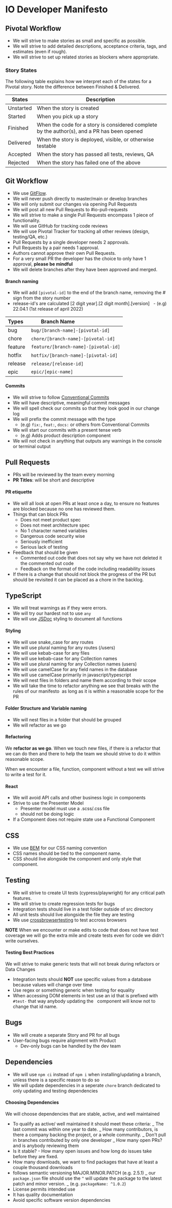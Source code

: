 # IO Developer Manifesto

## Pivotal Workflow

- We will strive to make stories as small and specific as possible.
- We will strive to add detailed descriptions, acceptance criteria, tags, and estimates (even if rough).
- We will strive to set up related stories as blockers where appropriate.

### Story States
The following table explains how we interpret each of the states for a Pivotal story. Note the difference between Finished & Delivered.

| States    | Description                                                                                 |
|-----------|---------------------------------------------------------------------------------------------|
| Unstarted | When the story is created                                                                   |
| Started   | When you pick up a story                                                                    |
| Finished  | When the code for a story is considered complete by the author(s), and a PR has been opened |
| Delivered | When the story is deployed, visible, or otherwise testable                                  |
| Accepted  | When the story has passed all tests, reviews, QA                                            |
| Rejected  | When the story has failed one of the above                                                  |

## Git Workflow

- We use [GitFlow](https://nvie.com/posts/a-successful-git-branching-model/).
- We will never push directly to master/main or develop branches
- We will only submit our changes via opening Pull Requests
- We will post all new Pull Requests to #io-pull-requests
- We will strive to make a single Pull Requests encompass 1 piece of functionality.
- We will use GitHub for tracking code reviews
- We will use Pivotal Tracker for tracking all other reviews (design, testing/QA, etc.)
- Pull Requests by a single developer needs 2 approvals.
- Pull Requests by a pair needs 1 approval.
- Authors cannot approve their own Pull Requests.
- For a very small PR the developer has the choice to only have 1 approval, **please be mindful**
- We will delete branches after they have been approved and merged.

#### Branch naming

- We will add `[pivotal-id]` to the end of the branch name, removing the # sign from the story number
- release-id's are calculated [2 digit year].[2 digit month].[version]
  - (e.g) 22.04.1 (1st release of april 2022)

| Types   | Branch Name                           |
| ------- | ------------------------------------- |
| bug     | `bug/[branch-name]-[pivotal-id]`      |
| chore   | `chore/[branch-name]-[pivotal-id]`    |
| feature | `feature/[branch-name]-[pivotal-id]`  |
| hotfix  | `hotfix/[branch-name]-[pivotal-id]`   |
| release | `release/[release-id]`                |
| epic    | `epic/[epic-name]`                    |

#### Commits

- We will strive to follow [Conventional Commits](https://www.conventionalcommits.org/en/v1.0.0/)
- We will have descriptive, meaningful commit messages
- We will spell check our commits so that they look good in our change log
- We will prefix the commit message with the type
	- (e.g) `fix:`, `feat:`, `docs:` or others from Conventional Commits
- We will start our commits with a present tense verb
	- (e.g) Adds product description component
- We will not check in anything that outputs any warnings in the console or terminal output

## Pull Requests

- PRs will be reviewed by the team every morning
- **PR Titles**: will be short and descriptive

#### PR etiquette

- We will all look at open PRs at least once a day, to ensure no features are blocked because no one has reviewed them.
- Things that can block PRs
	- Does not meet product spec
	- Does not meet architecture spec
	- No 1 character named variables
	- Dangerous code security wise
	- Seriously inefficient
	- Serious lack of testing
- Feedback that should be given
	- Commented out code that does not say why we have not deleted it the commented out code
	- Feedback on the format of the code including readability issues
- If there is a change that should not block the progress of the PR but should be revisited it can be placed as a chore in the backlog.


## TypeScript

- We will treat warnings as if they were errors.
- We will try our hardest not to use `any`
- We will use [JSDoc](https://jsdoc.app/) styling to document all functions

#### Styling

- We will use snake_case for any routes
- We will use plural naming for any routes (/users)
- We will use kebab-case for any files
- We will use kebab-case for any Collection names
- We will use plural naming for any Collection names (users)
- We will use camelCase for any field names in the database
- We will use camelCase primarily in javascript/typescript
- We will nest files in folders and name them according to their scope
- We will take the time to refactor anything we see that breaks with the rules of our manifesto 
as long as it is within a reasonable scope for the PR

#### Folder Structure and Variable naming

- We will nest files in a folder that should be grouped
- We will refactor as we go

#### Refactoring

We **refactor as we go**. When we touch new files, if there is a refactor that we can do then and there to help the team we should strive to do it within reasonable scope. 

When we encounter a file, function, component without a test we will strive to write a test for it.

#### React

- We will avoid API calls and other business logic in components
- Strive to use the Presenter Model
	- Presenter model must use a .scss/.css file
	- should not be doing logic
- If a Component does not require state use a Functional Component

## CSS

- We use [BEM](http://getbem.com/) for our CSS naming convention
- CSS names should be tied to the component name.
- CSS should live alongside the component and only style that component.

## Testing

- We will strive to create UI tests (cypress/playwright) for any critical path features.
- We will strive to create regression tests for bugs
- Integration tests should live in a test folder outside of src directory
- All unit tests should live alongside the file they are testing
- We use [crossbrowsertesting](https://crossbrowsertesting.com/) to test accross browsers

**NOTE** When we encounter or make edits to code that does not have test coverage we will go the extra mile and create tests even for code we didn't write ourselves.

#### Testing Best Practices

We will strive to make generic tests that will not break during refactors or Data Changes

- Integration tests should **NOT** use specific values from a database because values will change over time
- Use regex or something generic when testing for equality
- When accessing DOM elements in test use an id that is prefixed with `#test-` that way anybody updating the
  component will know not to change that id name.

## Bugs

- We will create a separate Story and PR for all bugs
- User-facing bugs require alignment with Product
	- Dev-only bugs can be handled by the dev team


## Dependencies
- We will use `npm ci` instead of `npm i` when installing/updating a branch, unless there is a specific reason to do so
- We will update dependencies in a seperate `chore` branch dedicated to only updating and testing dependencies

#### Choosing Dependencies
We will choose dependencies that are stable, active, and well maintained

- To qualify as active/ well maintained it should meet these criteria:
	_ The last commit was within one year to date.
	_ How many contributors, is there a company backing the project, or a whole community.
	_ Don't pull in branches contributed by only one developer
	_ How many open PRs? and is anybody reviewing them
- Is it stable? - How many open issues and how long do issues take before they are fixed.
- How many downloads, we want to find packages that have at least a couple thousand downloads
- follows semantic versioning MAJOR.MINOR.PATCH (e.g. 2.5.1)
	_ our `package.json` file should use the `^` will update the package to the latest patch and minor version.
	_ (e.g. `packageName: ^1.0.2`)
- License permits intended use
- It has quality documentation
- Avoid specific software version dependencies
